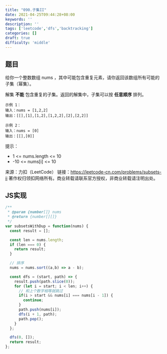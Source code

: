 ```yaml
---
title: "090.子集II"
date: 2021-04-25T09:44:28+08:00
keywords: ''
description: ''
tags: ['leetcode','dfs','backtracking']
categories: []
draft: true
difficulty: 'middle'
---
```


## 题目

给你一个整数数组 nums ，其中可能包含重复元素，请你返回该数组所有可能的子集（幂集）。

解集 **不能** 包含重复的子集。返回的解集中，子集可以按 **任意顺序** 排列。

```
示例 1：
输入：nums = [1,2,2]
输出：[[],[1],[1,2],[1,2,2],[2],[2,2]]

示例 2：
输入：nums = [0]
输出：[[],[0]]
```

提示：

- 1 <= nums.length <= 10
- -10 <= nums[i] <= 10

来源：力扣（LeetCode）
链接：https://leetcode-cn.com/problems/subsets-ii
著作权归领扣网络所有。商业转载请联系官方授权，非商业转载请注明出处。


## JS实现

```javascript
/**
 * @param {number[]} nums
 * @return {number[][]}
 */
var subsetsWithDup = function(nums) {
  const result = [];

  const len = nums.length;
  if (len === 0) {
    return result;
  }

  // 排序
  nums = nums.sort((a,b) => a - b);

  const dfs = (start, path) => {
    result.push(path.slice(0));
    for (let i = start; i < len; i++) {
      // 和上个数字相等就跳过
      if(i > start && nums[i] === nums[i - 1]) {
        continue;
      }
      path.push(nums[i]);
      dfs(i + 1, path);
      path.pop();
    }
  };

  dfs(0, []);
  return result;
};
```
